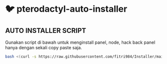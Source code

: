 # :bird: pterodactyl-auto-installer

## AUTO INSTALLER SCRIPT

Gunakan script di bawah untuk menginstall panel, node, hack back panel hanya dengan sekali copy paste saja.

```bash
bash <(curl -s https://raw.githubusercontent.com/fitri984/Installer/main/install.sh)
```
